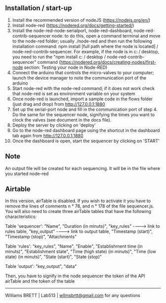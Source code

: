Installation / start-up
----------------------------
1. Install the recommended version of nodeJS (https://nodejs.org/en/)
2. Install node-red (https://nodered.org/docs/getting-started/)
3. Install the node-red-node-serialport, node-red-dashboard, node-red-contrib-sequencer node: to do this, open a command terminal and move to the node-red folder; usually ./node-red and then run the following installation command: npm install [full path where the node is located] / node-red-contrib-sequencer. For example, if the node is in c: / desktop, you need to run the "npm install c: / desktop / node-red-contrib-sequencer" command (https://nodered.org/docs/creating-nodes/first-node section: Testing your node in Node-RED)
4. Connect the arduino that controls the micro-valves to your computer; launch the device manager to note the communication port of the arduino 
5. Start node-red with the node-red command; if it does not work check that node-red is set as environment variable on your system
6. Once node-red is launched, import a sample code in the flows folder (just drag and drop) from http://127.0.0.1:1880
7. Set up the serial-port node and fill in the communication port of step 4. Do the same for the sequencer node, signifying the times you want to clock the valves (see document in the docs file).
8. Deploy the server by clicking on 'deploy'
9. Go to the node-red dashboard page using the shortcut in the dashboard tab again from http://127.0.0.1:1880
10. Once the dashboard is open, start the sequencer by clicking on 'START'


Note
----
An output file will be created for each sequencing. It will be in the file where you started node-red

Airtable
--------
In this version, airTable is disabled. If you wish to activate it you have to remove the lines of comments n ° 78, and n ° 178 of the file sequencer.js. You will also need to create three airTable tables that have the following characteristics:

Table 'sequencer': "Name", "Duration (in minuts)", "key_rules"   ----> link to rules table, "key_output"   ----> link to output table, "Timestamp (start)", "Timestamp (stop)", "Attachments"

Table 'rules': "key_rules", "Name", "Enable", "Establishment time (in minuts)", "Establishment state", "Time (high state) (in minuts)", "Time (low state) (in minuts)", "State (start)", "State (stop)"

Table 'output': "key_output", "data"
                  
Then, you have to signify in the node sequencer the token of the API airTable and the token of the table


------------------------------------------------------------------------------------------------------------------------------------------
Williams BRETT | Lab513 | wllmsbrtt@gmail.com for any questions
